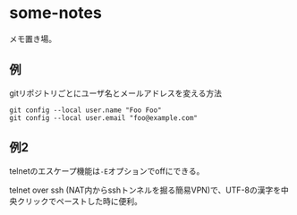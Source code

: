 # some-notes

メモ置き場。

## 例

gitリポジトリごとにユーザ名とメールアドレスを変える方法

```
git config --local user.name "Foo Foo"
git config --local user.email "foo@example.com"
```

## 例2

telnetのエスケープ機能は`-E`オプションでoffにできる。

telnet over ssh (NAT内からsshトンネルを掘る簡易VPN)で、UTF-8の漢字を中央クリックでペーストした時に便利。
